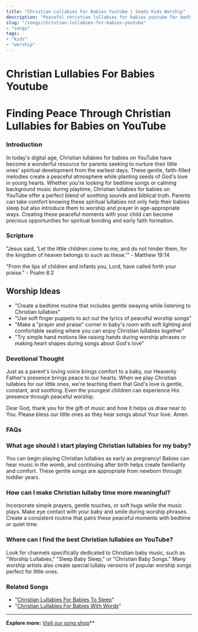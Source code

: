 ```yaml
---
title: "Christian Lullabies For Babies Youtube | Seeds Kids Worship"
description: "Peaceful christian lullabies for babies youtube for bedtime and quiet moments. Christian music to comfort and nurture young children's faith."
slug: "/songs/christian-lullabies-for-babies-youtube"
- "songs"
tags:
- "kids"
- "worship"
---
```


# Christian Lullabies For Babies Youtube

# Finding Peace Through Christian Lullabies for Babies on YouTube

### Introduction
In today's digital age, Christian lullabies for babies on YouTube have become a wonderful resource for parents seeking to nurture their little ones' spiritual development from the earliest days. These gentle, faith-filled melodies create a peaceful atmosphere while planting seeds of God's love in young hearts. Whether you're looking for bedtime songs or calming background music during playtime, Christian lullabies for babies on YouTube offer a perfect blend of soothing sounds and biblical truth. Parents can take comfort knowing these spiritual lullabies not only help their babies sleep but also introduce them to worship and prayer in age-appropriate ways. Creating these peaceful moments with your child can become precious opportunities for spiritual bonding and early faith formation.

### Scripture
"Jesus said, 'Let the little children come to me, and do not hinder them, for the kingdom of heaven belongs to such as these.'" - Matthew 19:14

"From the lips of children and infants you, Lord, have called forth your praise." - Psalm 8:2

## Worship Ideas
- "Create a bedtime routine that includes gentle swaying while listening to Christian lullabies"
- "Use soft finger puppets to act out the lyrics of peaceful worship songs"
- "Make a "prayer and praise" corner in baby's room with soft lighting and comfortable seating where you can enjoy Christian lullabies together"
- "Try simple hand motions like raising hands during worship phrases or making heart shapes during songs about God's love"

### Devotional Thought
Just as a parent's loving voice brings comfort to a baby, our Heavenly Father's presence brings peace to our hearts. When we play Christian lullabies for our little ones, we're teaching them that God's love is gentle, constant, and soothing. Even the youngest children can experience His presence through peaceful worship.

Dear God, thank you for the gift of music and how it helps us draw near to You. Please bless our little ones as they hear songs about Your love. Amen.

### FAQs

### What age should I start playing Christian lullabies for my baby?
You can begin playing Christian lullabies as early as pregnancy! Babies can hear music in the womb, and continuing after birth helps create familiarity and comfort. These gentle songs are appropriate from newborn through toddler years.

### How can I make Christian lullaby time more meaningful?
Incorporate simple prayers, gentle touches, or soft hugs while the music plays. Make eye contact with your baby and smile during worship phrases. Create a consistent routine that pairs these peaceful moments with bedtime or quiet time.

### Where can I find the best Christian lullabies on YouTube?
Look for channels specifically dedicated to Christian baby music, such as "Worship Lullabies," "Sleep Baby Sleep," or "Christian Baby Songs." Many worship artists also create special lullaby versions of popular worship songs perfect for little ones.

### Related Songs

- "[Christian Lullabies For Babies To Sleep](/songs/christian-lullabies-for-babies-to-sleep/)"
- "[Christian Lullabies For Babies With Words](/songs/christian-lullabies-for-babies-with-words/)"

---

**Explore more:** [Visit our song shop](https://seedskidsworship.com/shop)**

<!-- Schema Markup -->
<script type="application/ld+json">
{
  "@context": "https://schema.org",
  "@type": "MusicRecording",
  "name": "Christian Lullabies For Babies Youtube",
  "byArtist": {
    "@type": "MusicGroup",
    "name": "Seeds Kids Worship"
  },
  "isFamilyFriendly": true,
  "url": "https://seedskidsworship.com/songs/christian-lullabies-for-babies-youtube/"
}
</script>